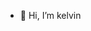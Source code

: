 - 👋 Hi, I’m kelvin

<!---
kelvinuchiha/kelvinuchiha is a ✨ special ✨ repository because its `README.md` (this file) appears on your GitHub profile.
You can click the Preview link to take a look at your changes.
--->
